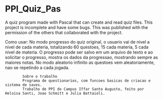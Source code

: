 # PPI_Quiz_Pas
A quiz program made with Pascal that can create and read quiz files. This project is incomplete and have some bugs. This was published with the permission of the others that collaborated with the project.

Como usar:
            No modo progresso do quiz original, o usuario vai de nivel a nivel de cada materia, totalizando 60 questoes, 15 cada materia, 5 cada nivel de materia.
            O progresso pode ser salvo em um arquivo de texto e ao solicitar o progresso, mostra os dados da progressao, mostrando sempre as maiores notas.
            No modo aleatorio infinito as questoes vem aleatoriamente, nao se repetindo a cada jogada.
            
            Sobre o trabalho
            Programa de questionarios, com funcoes basicas de criacao e sistema de saves.
            Trabalho de PPI do Campus Iffar Santo Augusto, feito por Heloisa Santi, Joao Schmitt e Julia Battaioli.
